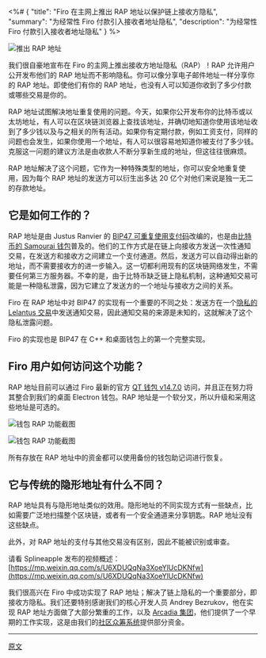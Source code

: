 <%# {
  "title": "Firo 在主网上推出 RAP 地址以保护链上接收方隐私",
  "summary": "为经常性 Firo 付款引入接收者地址隐私",
  "description": "为经常性 Firo 付款引入接收者地址隐私"
} %>

![推出 RAP 地址](https://firo.org/blog/assets/rap-launch/rap-launch.png)

我们很自豪地宣布在 Firo 的主网上推出接收方地址隐私（RAP）！RAP 允许用户公开发布他们的 RAP 地址而不影响隐私。你可以像分享电子邮件地址一样分享你的 RAP 地址。即使他们有你的 RAP 地址，也没有人可以知道你收到了多少付款或哪些交易是你的。

RAP 地址试图解决地址重复使用的问题。今天，如果你公开发布你的比特币或以太坊地址，有人可以在区块链浏览器上查找该地址，并确切地知道你使用该地址收到了多少钱以及与之相关的所有活动。如果你有定期付款，例如工资支付，同样的问题也会发生，如果你使用一个地址，有人可以很容易地知道你被支付了多少钱。克服这一问题的建议方法是由收款人不断分享新生成的地址，但这往往很麻烦。

RAP 地址解决了这个问题，它作为一种特殊类型的地址，你可以安全地重复使用，因为每个 RAP 地址的发送方可以衍生出多达 20 亿个对他们来说是独一无二的存款地址。

## 它是如何工作的？

RAP 地址是由 Justus Ranvier 的 [BIP47 可重复使用支付码](https://github.com/bitcoin/bips/blob/master/bip-0047.mediawiki)改编的，也是由[比特币的 Samourai 钱包](https://blog.samouraiwallet.com/post/137698771697/why-were-bringing-reusable-payment-codes-to-the)普及的。他们的工作方式是在链上向接收方发送一次性通知交易，在发送方和接收方之间建立一个支付通道。然后，发送方可以自动得出新的地址，而不需要接收方的进一步输入。这一切都利用现有的区块链网络发生，不需要任何第三方服务器。不幸的是，由于比特币缺乏链上隐私机制，这种通知交易可能是一种隐私泄露，因为它建立了发送方的一个地址与接收方之间的关系。

Firo 在 RAP 地址中对 BIP47 的实现有一个重要的不同之处：发送方在一个[隐私的 Lelantus 交易](https://firo.org/2021/01/06/lelantus-activating-on-firo.html)中发送通知交易，因此通知交易的来源是未知的，这就解决了这个隐私泄露问题。

Firo 的实现也是 BIP47 在 C++ 和桌面钱包上的第一个完整实现。

## Firo 用户如何访问这个功能？

RAP 地址目前可以通过 Firo 最新的官方 [QT 钱包 v14.7.0](https://github.com/firoorg/firo/releases/tag/v0.14.7.0) 访问，并且正在努力将其整合到我们的桌面 Electron 钱包。RAP 地址是一个软分叉，所以升级和采用这些地址是可选的。

![钱包 RAP 功能截图](https://firo.org/blog/assets/rap-launch/rap1.png)

![钱包 RAP 功能截图](https://firo.org/blog/assets/rap-launch/rap2.png)

所有存放在 RAP 地址中的资金都可以使用备份的钱包助记词进行恢复。

## 它与传统的隐形地址有什么不同？

RAP 地址具有与隐形地址类似的效用。隐形地址的不同实现方式有一些缺点，比如需要广泛地扫描整个区块链，或者有一个安全通道来分享钥匙。RAP 地址没有这些缺点。

此外，对 RAP 地址的支付与其他交易没有区别，因此不能被识别或审查。

请看 Splineapple 发布的视频概述：
[https://mp.weixin.qq.com/s/U6XDUQqNa3XoeYlUcDKNfw](https://mp.weixin.qq.com/s/U6XDUQqNa3XoeYlUcDKNfw)

我们很高兴在 Firo 中成功实现了 RAP 地址；解决了链上隐私的一个重要部分，即接收方隐私。我们还要特别感谢我们的核心开发人员 Andrey Bezrukov，他在实现 RAP 地址方面做了大部分繁重的工作，以及 [Arcadia 集团](https://arcadiamgroup.com/)，他们提供了一个早期的工作实现，这是由我们的[社区众筹系统](https://ccs.firo.org/)提供部分资金。

---

[原文](https://firo.org/2021/06/09/introducing-receiver-address-privacy-for-firo.html)
